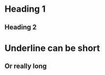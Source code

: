 Heading 1
=========

Heading 2
---------



Underline can be short
=

Or really long
--------------------------------------------